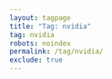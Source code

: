 ```yaml
---
layout: tagpage
title: "Tag: nvidia"
tag: nvidia
robots: noindex
permalink: /tag/nvidia/
exclude: true
---
```

